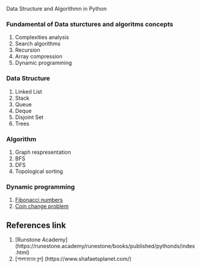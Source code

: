 Data Structure and Algorithmn in Python

<h3>Fundamental of Data sturctures and algoritms concepts</h3>

<ol>
<li>Complexities analysis</li>
<li>Search algorithms</li>
<li>Recursion</li>
<li>Array compression</li>
<li>Dynamic programming</li>
</ol>

<h3>Data Structure</h3>

<ol>
<li>Linked List</li>
<li>Stack</li>
<li>Queue</li>
<li>Deque</li>
<li>Disjoint Set</li>
<li>Trees</li>
</ol>

<h3>Algorithm</h3>
<ol>
 <li>Graph respresentation</li>
 <li>BFS</li>
 <li>DFS</li>
 <li>Topological sorting</li>
</ol>

### Dynamic programming
1. [Fibonacci numbers](http://www.shafaetsplanet.com/?p=1022)
2. [Coin change problem](http://www.shafaetsplanet.com/?p=3638)

<h2> References link </h2>
<ol>
<li> [Runstone Academy] (https://runestone.academy/runestone/books/published/pythonds/index.html) </li>
<li> [শাফায়েতের ব্লগ] (https://www.shafaetsplanet.com/) </li>
</ol>
